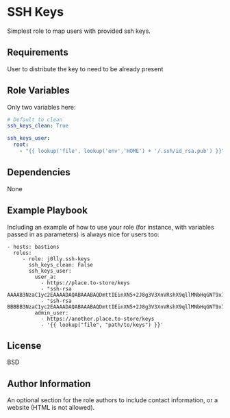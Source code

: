 SSH Keys
=========

Simplest role to map users with provided ssh keys.

Requirements
------------

User to distribute the key to need to be already present

Role Variables
--------------

Only two variables here:

```yml
# Default to clean
ssh_keys_clean: True

ssh_keys_user:
  root:
    - "{{ lookup('file', lookup('env','HOME') + '/.ssh/id_rsa.pub') }}"
```

Dependencies
------------

None

Example Playbook
----------------

Including an example of how to use your role (for instance, with variables passed in as parameters) is always nice for users too:

    - hosts: bastions
      roles:
         - role: j0lly.ssh-keys
           ssh_keys_clean: False
           ssh_keys_user:
             user_a:
               - https://place.to-store/keys
               - "ssh-rsa AAAAB3NzaC1yc2EAAAADAQABAAABAQDmttIEinXN5+2J8g3V3XnVRshX9qllMNbHqGNT9x7glW5PsG1XUAKIjIvD5GfTEbqjxHuCuxXUuoUi/LsrQAGUO1hEnamsDZtczhWmoHiK8gzLW83qKIzXLsGEexzi7POnroRvjKNy2/koeigjY3+GcRXsJzwv0P4IaJMLi/aDvOhzLe00yiNQ6X+9Fdyp3n589e3k5H+A9BqROanoxuAA7ko0TGW52AHxM51doEofy4ySKqOj3M+vV5VwQNFmUFqa8WEnBYZ6k5eUL4ixJxY5TMzZfzWcOpIhI8+8WrnTmsDIB3t54VO3BeVW5hrG8W6oiwDVDvSDTpqklY2gmwI7"
               - "ssh-rsa BBBBB3NzaC1yc2EAAAADAQABAAABAQDmttIEinXN5+2J8g3V3XnVRshX9qllMNbHqGNT9x7glW5PsG1XUAKIjIvD5GfTEbqjxHuCuxXUuoUi/LsrQAGUO1hEnamsDZtczhWmoHiK8gzLW83qKIzXLsGEexzi7POnroRvjKNy2/koeigjY3+GcRXsJzwv0P4IaJMLi/aDvOhzLe00yiNQ6X+9Fdyp3n589e3k5H+A9BqROanoxuAA7ko0TGW52AHxM51doEofy4ySKqOj3M+vV5VwQNFmUFqa8WEnBYZ6k5eUL4ixJxY5TMzZfzWcOpIhI8+8WrnTmsDIB3t54VO3BeVW5hrG8W6oiwDVDvSDTpqklY2gmwI7"
             admin_user:
               - https://another.place.to-store/keys
               - '{{ lookup("file", "path/to/keys") }}'

License
-------

BSD

Author Information
------------------

An optional section for the role authors to include contact information, or a website (HTML is not allowed).
